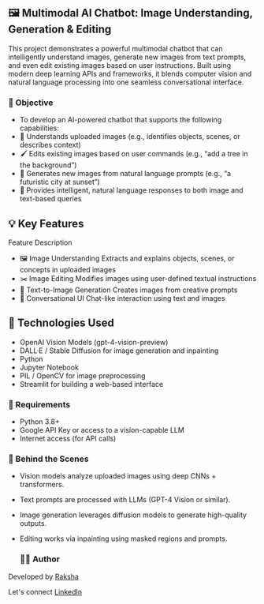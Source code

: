 ## 🖼️ Multimodal AI Chatbot: Image Understanding, Generation & Editing
This project demonstrates a powerful multimodal chatbot that can intelligently understand images, generate new images from text prompts, and even edit existing images based on user instructions. Built using modern deep learning APIs and frameworks, it blends computer vision and natural language processing into one seamless conversational interface.

### 📌 Objective
- To develop an AI-powered chatbot that supports the following capabilities:
- 🧠 Understands uploaded images (e.g., identifies objects, scenes, or describes context)
- 🖌️ Edits existing images based on user commands (e.g., “add a tree in the background”)
- 🎨 Generates new images from natural language prompts (e.g., “a futuristic city at sunset”)
- 💬 Provides intelligent, natural language responses to both image and text-based queries

## 💡 Key Features
Feature	Description
- 🖼️ Image Understanding	Extracts and explains objects, scenes, or concepts in uploaded images
- ✂️ Image Editing	Modifies images using user-defined textual instructions
- 🎨 Text-to-Image Generation	Creates images from creative prompts
- 🤖 Conversational UI	Chat-like interaction using text and images

## 🧪 Technologies Used
- OpenAI Vision Models (gpt-4-vision-preview)
- DALL·E / Stable Diffusion for image generation and inpainting
- Python
- Jupyter Notebook
- PIL / OpenCV for image preprocessing
- Streamlit for building a web-based interface

### 🔐 Requirements
- Python 3.8+
- Google API Key or access to a vision-capable LLM
- Internet access (for API calls)

### 🧠 Behind the Scenes
- Vision models analyze uploaded images using deep CNNs + transformers.
- Text prompts are processed with LLMs (GPT-4 Vision or similar).
- Image generation leverages diffusion models to generate high-quality outputs.
- Editing works via inpainting using masked regions and prompts.

  ### 👩‍💻 Author
Developed by [Raksha](https://github.com/Rakshaa-17)

Let's connect [LinkedIn](https://www.linkedin.com/in/rakshamalela/)
